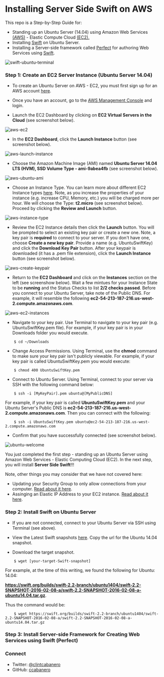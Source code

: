 # Installing Server Side Swift on AWS
This repo is a Step-by-Step Guide for:
* Standing up an Ubuntu Server (14.04) using Amazon Web Services [(AWS)](https://aws.amazon.com/) - Elastic Compute Cloud [(EC2).](https://aws.amazon.com/ec2/?nc2=h_l3_c)
* Installing [Swift](https://developer.apple.com/swift/) on Ubuntu Server. 
* Installing a Server-side framework called [Perfect](http://perfect.org/) for authoring Web Services using [Swift](https://swift.org/).

![swift-ubuntu-terminal](imgs/swift-ubuntu-terminal.png)

### Step 1: Create an EC2 Server Instance (Ubuntu Server 14.04)

* To create an Ubuntu Server on AWS - EC2, you must first sign up for an AWS account [here](https://aws.amazon.com/premiumsupport/signup/).

* Once you have an account, go to the [AWS Management Console](https://aws.amazon.com/console/) and login.

* Launch the EC2 Dashboard by clicking on __EC2 Virtual Servers in the Cloud__ (see screenshot below).

![aws-ec2](imgs/aws-ec2.png)

* In the __EC2 Dashboard__, click the __Launch Instance__ button (see screenshot below).

![aws-launch-instance](imgs/aws-launch-instance.png)

* Choose the Amazon Machine Image (AMI) named __Ubuntu Server 14.04 LTS (HVM), SSD Volume Type - ami-9abea4fb__ (see screenshot below).

![aws-ubuntu-ami](imgs/aws-ubuntu-ami.png)

* Choose an Instance Type.  You can learn more about different EC2 Instance types [here](https://aws.amazon.com/ec2/instance-types/). Note, as you increase the properties of your instance (e.g. increase CPU, Memory, etc.) you will be charged more per hour.  We will choose the Type: __t2.micro__ (see screenshot below).  Proceed by clicking the __Review and Launch__ button.

![aws-instance-type](imgs/aws-instance-type.png)

* Review the EC2 Instance details then click the __Launch__ button.  You will be prompted to select an existing key pair or create a new one.  Note, a key pair is __required__ to connect to your server.  If you don't have one, choose __Create a new key pair__.  Provide a name (e.g. UbuntuSwiftKey) and click the __Download Key Pair__ button.  After your keypair is downloaded (it has a .pem file extension), click the __Launch Instance__ button (see screenshot below).  

![aws-create-keypair](imgs/aws-create-keypair.png)

* Return to the __EC2 Dashboard__ and click on the __Instances__ section on the left (see screenshow below).  Wait a few mintues for your Instance State to be __running__ and the Status Checks to list __2/2 checks passed__.  Before you connect to your Ubuntu Server, take note of the Public DNS.  For example, it will resemble the following __ec2-54-213-187-216.us-west-2.compute.amazonaws.com__.  

![aws-ec2-instances](imgs/aws-ec2-instances.png)

* Navigate to your key pair.  Use Terminal to navigate to your key pair (e.g. UbuntuSwiftKey.pem file).  For example, if your key pair is in your Downloads folder you would execute.

````
    $ cd ~/Downloads
````

* Change Access Permissions.  Using Terminal, use the __chmod__ command to make sure your key pair isn't publicly viewable.  For example, if your key pair is called UbuntuSwiftKey.pem you would execute:

````
    $ chmod 400 UbuntuSwiftKey.pem
````


* Connect to Ubuntu Server.  Using Terminal, connect to your server via SSH with the following command below:

````
    $ ssh -i [MyKeyPair].pem ubuntu@[MyPublicDNS]
````

For example, if your key pair is called __UbuntuSwiftKey.pem__ and your Ubuntu Server's Public DNS is __ec2-54-213-187-216.us-west-2.compute.amazonaws.com__.  Then you can connect with the following:

````
    $ ssh -i UbuntuSwiftKey.pem ubuntu@ec2-54-213-187-216.us-west-2.compute.amazonaws.com
````

* Confirm that you have successfully connected (see screenshot below).

![ubuntu-welcome](imgs/ubuntu-welcome.png)

You just completed the first step - standing up an Ubuntu Server using Amazon Web Services - Elastic Computing Cloud (EC2).  In the next step, you will install __Server Side Swift__!!!

Note, other things you may consider that we have not covered here:
* Updating your Security Group to only allow connections from your computer. [Read about it here](http://docs.aws.amazon.com/AWSEC2/latest/UserGuide/authorizing-access-to-an-instance.html).
* Assinging an Elastic IP Address to your EC2 instance. [Read about it here](http://docs.aws.amazon.com/AmazonVPC/latest/GettingStartedGuide/getting-started-assign-eip.html).

### Step 2: Install Swift on Ubuntu Server

* If you are not connected, connect to your Ubuntu Server via SSH using Terminal (see above).

* View the Latest Swift snapshots [here](https://swift.org/download/#latest-development-snapshots).  Copy the url for the Ubuntu 14.04 snapshot.  

* Download the target snapshot. 

````
    $ wget [your-target-Swift-snapshot]
````

For example, at the time of this writing, we found the following for Ubuntu: 14.04:

__https://swift.org/builds/swift-2.2-branch/ubuntu1404/swift-2.2-SNAPSHOT-2016-02-08-a/swift-2.2-SNAPSHOT-2016-02-08-a-ubuntu14.04.tar.gz__.  

Thus the command would be:

````
    $ wget https://swift.org/builds/swift-2.2-branch/ubuntu1404/swift-2.2-SNAPSHOT-2016-02-08-a/swift-2.2-SNAPSHOT-2016-02-08-a-ubuntu14.04.tar.gz
````

### Step 3: Install Server-side Framework for Creating Web Services using Swift (Perfect)


### Connect
* Twitter: [@clintcabanero](http://twitter.com/clintcabanero)
* GitHub: [ccabanero](http:///github.com/ccabanero)
